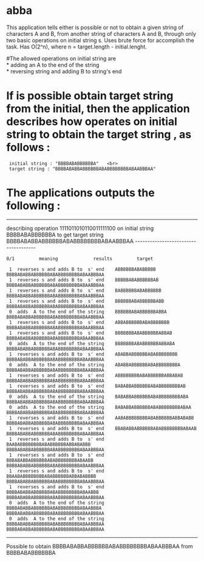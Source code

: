 # abba
This application tells either is possible or not to obtain a given string of characters A and B, from another string of characters A and B, through only two basic operations on initial string s. Uses brute force for accomplish the task. Has O(2^n), where n = target.length - initial.lenght. 

#The allowed operations on initial string are <br>
 	*  adding an A to the end of the string <br>
 	*  reversing string and adding B to string's end

# If is possible obtain target string from the initial, then the application describes how operates on initial string to obtain the target string , as follows :<br>

 	 initial string : "BBBBABABBBBBBA"   <br>
	 target string : "BBBBABABBABBBBBBABABBBBBBBBABAABBBAA"
  
  
# The applications outputs the following :
  
  -------------------------------------------------------------------------------------------------------------------------------------------------

describing operation 1111011010110011111100 on initial string BBBBABABBBBBBA to get target string BBBBABABBABBBBBBABABBBBBBBBABAABBBAA -------------------------------------

	0/1 		meaning				results			target

	 1	reverses s and adds B to  s' end  	ABBBBBBABABBBBB			BBBBABABBABBBBBBABABBBBBBBBABAABBBAA
	 1	reverses s and adds B to  s' end  	BBBBBABABBBBBBAB			BBBBABABBABBBBBBABABBBBBBBBABAABBBAA
	 1	reverses s and adds B to  s' end  	BABBBBBBABABBBBBB			BBBBABABBABBBBBBABABBBBBBBBABAABBBAA
	 1	reverses s and adds B to  s' end  	BBBBBBABABBBBBBABB			BBBBABABBABBBBBBABABBBBBBBBABAABBBAA
	 0	adds  A to the end of the string 	BBBBBBABABBBBBBABBA			BBBBABABBABBBBBBABABBBBBBBBABAABBBAA
	 1	reverses s and adds B to  s' end  	ABBABBBBBBABABBBBBBB			BBBBABABBABBBBBBABABBBBBBBBABAABBBAA
	 1	reverses s and adds B to  s' end  	BBBBBBBABABBBBBBABBAB			BBBBABABBABBBBBBABABBBBBBBBABAABBBAA
	 0	adds  A to the end of the string 	BBBBBBBABABBBBBBABBABA			BBBBABABBABBBBBBABABBBBBBBBABAABBBAA
	 1	reverses s and adds B to  s' end  	ABABBABBBBBBABABBBBBBBB			BBBBABABBABBBBBBABABBBBBBBBABAABBBAA
	 0	adds  A to the end of the string 	ABABBABBBBBBABABBBBBBBBA			BBBBABABBABBBBBBABABBBBBBBBABAABBBAA
	 1	reverses s and adds B to  s' end  	ABBBBBBBBABABBBBBBABBABAB			BBBBABABBABBBBBBABABBBBBBBBABAABBBAA
	 1	reverses s and adds B to  s' end  	BABABBABBBBBBABABBBBBBBBAB			BBBBABABBABBBBBBABABBBBBBBBABAABBBAA
	 0	adds  A to the end of the string 	BABABBABBBBBBABABBBBBBBBABA			BBBBABABBABBBBBBABABBBBBBBBABAABBBAA
	 0	adds  A to the end of the string 	BABABBABBBBBBABABBBBBBBBABAA			BBBBABABBABBBBBBABABBBBBBBBABAABBBAA
	 1	reverses s and adds B to  s' end  	AABABBBBBBBBABABBBBBBABBABABB			BBBBABABBABBBBBBABABBBBBBBBABAABBBAA
	 1	reverses s and adds B to  s' end  	BBABABBABBBBBBABABBBBBBBBABAAB			BBBBABABBABBBBBBABABBBBBBBBABAABBBAA
	 1	reverses s and adds B to  s' end  	BAABABBBBBBBBABABBBBBBABBABABBB			BBBBABABBABBBBBBABABBBBBBBBABAABBBAA
	 1	reverses s and adds B to  s' end  	BBBABABBABBBBBBABABBBBBBBBABAABB			BBBBABABBABBBBBBABABBBBBBBBABAABBBAA
	 1	reverses s and adds B to  s' end  	BBAABABBBBBBBBABABBBBBBABBABABBBB			BBBBABABBABBBBBBABABBBBBBBBABAABBBAA
	 1	reverses s and adds B to  s' end  	BBBBABABBABBBBBBABABBBBBBBBABAABBB			BBBBABABBABBBBBBABABBBBBBBBABAABBBAA
	 0	adds  A to the end of the string 	BBBBABABBABBBBBBABABBBBBBBBABAABBBA			BBBBABABBABBBBBBABABBBBBBBBABAABBBAA
	 0	adds  A to the end of the string 	BBBBABABBABBBBBBABABBBBBBBBABAABBBAA			BBBBABABBABBBBBBABABBBBBBBBABAABBBAA

-------------------------------------------------------------------------------------------------------------------------------------------------

Possible to obtain  BBBBABABBABBBBBBABABBBBBBBBABAABBBAA from BBBBABABBBBBBA	


